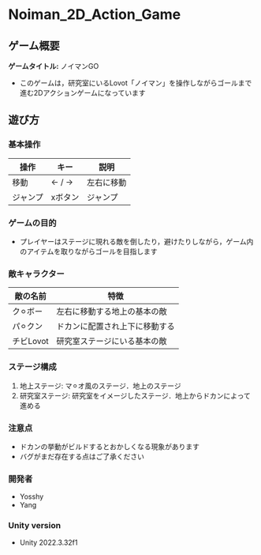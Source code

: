 # Noiman_2D_Action_Game

## ゲーム概要
**ゲームタイトル:** ノイマンGO

* このゲームは，研究室にいるLovot「ノイマン」を操作しながらゴールまで進む2Dアクションゲームになっています


## 遊び方
### 基本操作
| 操作 | キー | 説明 |
|------|------|------|
| 移動 | ← / → | 左右に移動 |
| ジャンプ | xボタン | ジャンプ |

### ゲームの目的
* プレイヤーはステージに現れる敵を倒したり，避けたりしながら，ゲーム内のアイテムを取りながらゴールを目指します

### 敵キャラクター
| 敵の名前 | 特徴 |
|----------|------------------------|
| ク⚪︎ボー | 左右に移動する地上の基本の敵 |
| パ⚪︎クン | ドカンに配置され上下に移動する |
| チビLovot | 研究室ステージにいる基本の敵 |

### ステージ構成
1. 地上ステージ: マ⚪︎オ風のステージ．地上のステージ
2. 研究室ステージ: 研究室をイメージしたステージ．地上からドカンによって進める

### 注意点
* ドカンの挙動がビルドするとおかしくなる現象があります
* バグがまだ存在する点はご了承ください


### 開発者
* Yosshy
* Yang

### Unity version
* Unity 2022.3.32f1